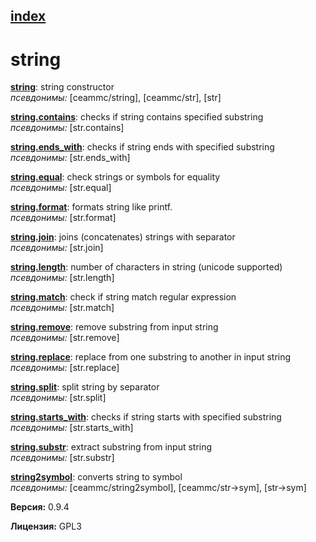 [index](index.html) 
---

# string




[**string**](string.html): string constructor <br>
_псевдонимы:_ [ceammc/string], [ceammc/str], [str]


[**string.contains**](string.contains.html): checks if string contains specified substring <br>
_псевдонимы:_ [str.contains]


[**string.ends_with**](string.ends_with.html): checks if string ends with specified substring <br>
_псевдонимы:_ [str.ends_with]


[**string.equal**](string.equal.html): check strings or symbols for equality <br>
_псевдонимы:_ [str.equal]


[**string.format**](string.format.html): formats string like printf. <br>
_псевдонимы:_ [str.format]


[**string.join**](string.join.html): joins (concatenates) strings with separator <br>
_псевдонимы:_ [str.join]


[**string.length**](string.length.html): number of characters in string (unicode supported) <br>
_псевдонимы:_ [str.length]


[**string.match**](string.match.html): check if string match regular expression <br>
_псевдонимы:_ [str.match]


[**string.remove**](string.remove.html): remove substring from input string <br>
_псевдонимы:_ [str.remove]


[**string.replace**](string.replace.html): replace from one substring to another in input string <br>
_псевдонимы:_ [str.replace]


[**string.split**](string.split.html): split string by separator <br>
_псевдонимы:_ [str.split]


[**string.starts_with**](string.starts_with.html): checks if string starts with specified substring <br>
_псевдонимы:_ [str.starts_with]


[**string.substr**](string.substr.html): extract substring from input string <br>
_псевдонимы:_ [str.substr]


[**string2symbol**](string2symbol.html): converts string to symbol <br>
_псевдонимы:_ [ceammc/string2symbol], [ceammc/str-&gt;sym], [str-&gt;sym]



**Версия:** 0.9.4

**Лицензия:** GPL3
